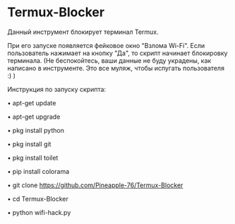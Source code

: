 # Termux-Blocker
Данный инструмент блокирует терминал Termux. 


При его запуске появляется фейковое окно "Взлома Wi-Fi". 
Если пользователь нажимает на кнопку "Да", 
то скрипт начинает блокировку терминала.
(Не беспокойтесь, ваши данные не буду украдены, как написано в инструменте. 
Это все муляж, чтобы испугать пользователя :) )

Инструкция по запуску скрипта:

• apt-get update

• apt-get upgrade

• pkg install python

• pkg install git

• pkg install toilet

• pip install colorama

• git clone https://github.com/Pineapple-76/Termux-Blocker

• cd Termux-Blocker

• python wifi-hack.py


